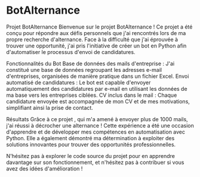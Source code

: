 # BotAlternance

Projet BotAlternance
Bienvenue sur le projet BotAlternance ! Ce projet a été conçu pour répondre aux défis personnels que j'ai rencontrés lors de ma propre recherche d'alternance. Face à la difficulté que j'ai éprouvée à trouver une opportunité, j'ai pris l'initiative de créer un bot en Python afin d'automatiser le processus d'envoi de candidatures.

Fonctionnalités du Bot
Base de données des mails d'entreprise : J'ai constitué une base de données regroupant les adresses e-mail d'entreprises, organisées de manière pratique dans un fichier Excel.
Envoi automatisé de candidatures : Le bot est capable d'envoyer automatiquement des candidatures par e-mail en utilisant les données de ma base vers les entreprises ciblées.
CV inclus dans le mail : Chaque candidature envoyée est accompagnée de mon CV et de mes motivations, simplifiant ainsi la prise de contact.

Résultats
Grâce à ce projet , qui m'a amené à envoyer plus de 1000 mails, j'ai réussi à décrocher une alternance ! Cette expérience a été une occasion d'apprendre et de développer mes compétences en automatisation avec Python. Elle a également démontré ma détermination à exploiter des solutions innovantes pour trouver des opportunités professionnelles.

N'hésitez pas à explorer le code source du projet pour en apprendre davantage sur son fonctionnement, et n'hésitez pas à contribuer si vous avez des idées d'amélioration !